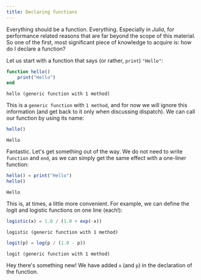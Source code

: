 ```yaml
---
title: Declaring functions
---
```


Everything should be a function. Everything. Especially in *Julia*, for
performance related reasons that are far beyond the scope of this material. So
one of the first, most significant piece of knowledge to acquire is: how do I
declare a function?

Let us start with a function that says (or rather, `print`) `"Hello"`:

````julia
function hello()
    print("Hello")
end
````

````
hello (generic function with 1 method)
````

This is a `generic function` with `1 method`, and for now we will ignore this
information (and get back to it only when discussing dispatch). We can call
our function by using its name:

````julia
hello()
````

````
Hello
````

Fantastic. Let's get something out of the way. We do not need to write
`function` and `end`, as we can simply get the same effect with a one-liner
function:

````julia
hello() = print("Hello")
hello()
````

````
Hello
````

This is, at times, a little more convenient. For example, we can define the
logit and logistic functions on one line (each!):

````julia
logistic(x) = 1.0 / (1.0 + exp(-x))
````

````
logistic (generic function with 1 method)
````

````julia
logit(p) = log(p / (1.0 - p))
````

````
logit (generic function with 1 method)
````

Hey there's something new! We have added `x` (and `p`) in the declaration of
the function.

